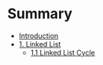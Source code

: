 # Summary

* [Introduction](README.md)
* [1. Linked List](chapter1.md)
   * [1.1 Linked List Cycle](11_linked_list_cycle.md)

